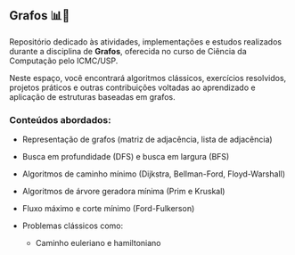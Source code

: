## Grafos 📊🔗

Repositório dedicado às atividades, implementações e estudos realizados durante a disciplina de **Grafos**, oferecida no curso de Ciência da Computação pelo ICMC/USP.

Neste espaço, você encontrará algoritmos clássicos, exercícios resolvidos, projetos práticos e outras contribuições voltadas ao aprendizado e aplicação de estruturas baseadas em grafos.

### Conteúdos abordados:

* Representação de grafos (matriz de adjacência, lista de adjacência)
* Busca em profundidade (DFS) e busca em largura (BFS)
* Algoritmos de caminho mínimo (Dijkstra, Bellman-Ford, Floyd-Warshall)
* Algoritmos de árvore geradora mínima (Prim e Kruskal)
* Fluxo máximo e corte mínimo (Ford-Fulkerson)
* Problemas clássicos como:

  * Caminho euleriano e hamiltoniano
